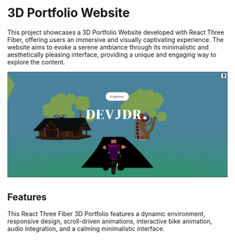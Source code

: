 # 3D Portfolio Website

This project showcases a 3D Portfolio Website developed with React Three Fiber, offering users an immersive and visually captivating experience. The website aims to evoke a serene ambiance through its minimalistic and aesthetically pleasing interface, providing a unique and engaging way to explore the content.

![Alt text](public/texyures/pic.png)



## Features

This React Three Fiber 3D Portfolio features a dynamic environment, responsive design, scroll-driven animations, interactive bike animation, audio integration, and a calming minimalistic interface.


